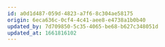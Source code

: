 ```yaml
---
id: a0d1d487-059d-4823-a7f6-8c304ae58175
origin: 6eca636c-0cf4-4c41-aee8-e4738a1b0b40
updated_by: 7d709850-5c35-4065-be68-b627c348051d
updated_at: 1661816102
---
```


